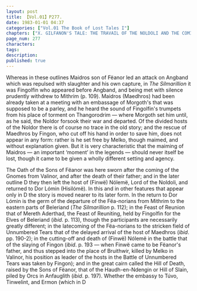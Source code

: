 ```yaml
---
layout: post
title: 【Vol.01】P277.
date: 1983-01-01 04:37
categories: ["Vol.01 The Book of Lost Tales I"]
chapters: ["X. GILFANON'S TALE: THE TRAVAIL OF THE NOLDOLI AND THE COMING OF MANKIND"]
page_num: 277
characters: 
tags: 
description: 
published: true
---
```


Whereas in these outlines Maidros son of Fëanor led an attack on Angband which was repulsed with slaughter and his own capture, in <I>The Silmarillion</I> it was Fingolfin who appeared before Angband, and being met with silence prudently withdrew to Mithrim (p. 109). Maidros (Maedhros) had been already taken at a meeting with an embassage of Morgoth's that was supposed to be a parley, and he heard the sound of Fingolfin's trumpets from his place of torment on Thangorodrim — where Morgoth set him until, as he said, the Noldor forsook their war and departed. Of the divided hosts of the Noldor there is of course no trace in the old story; and the rescue of Maedhros by Fingon, who cut off his hand in order to save him, does not appear in any form: rather is he set free by Melko, though maimed, and without explanation given. But it is very characteristic that the maiming of Maidros — an important ‘moment’ in the legends — should never itself be lost, though it came to be given a wholly different setting and agency.

The Oath of the Sons of Fëanor was here sworn after the coming of the Gnomes from Valinor, and after the death of their father; and in the later outline D they then left the host of (Finwë) Nólemë, Lord of the Noldoli, and returned to Dor Lómin (Hisilómë). In this and in other features that appear only in D the story is moved nearer to its later form. In the return to Dor Lómin is the germ of the departure of the Fëa-norians from Mithrim to the eastern parts of Beleriand (<I>The Silmarillion</I> p. 112); in the Feast of Reunion that of Mereth Aderthad, the Feast of Reuniting, held by Fingolfin for the Elves of Beleriand (<I>ibid</I>. p. 113), though the participants are necessarily greatly different; in the latecoming of the Fëa-norians to the stricken field of Unnumbered Tears that of the delayed arrival of the host of Maedhros (<I>ibid</I>. pp. 190-2); in the cutting-off and death of (Finwë) Nólemë in the battle that of the slaying of Fingon (<I>ibid</I>. p. 193 — when Finwë came to be Fëanor's father, and thus stepped into the place of Bruithwir, killed by Melko in Valinor, his position as leader of the hosts in the Battle of Unnumbered Tears was taken by Fingon); and in the great cairn called the Hill of Death, raised by the Sons of Fëanor, that of the Haudh-en-Ndengin or Hill of Slain, piled by Orcs in Anfauglith (<I>ibid</I>. p. 197). Whether the embassy to Túvo, Tinwelint, and Ermon (which in D

